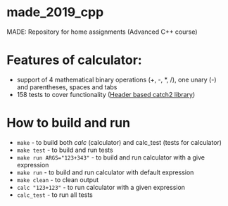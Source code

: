 # made_2019_cpp
MADE: Repository for home assignments (Advanced C++ course)

# Features of calculator:
* support of 4 mathematical binary operations (+, -, *, /), one unary (-) and parentheses, spaces and tabs
* 158 tests to cover functionality ([Header based catch2 library](https://github.com/catchorg/Catch2))

# How to build and run
* `make` - to build both *calc* (calculator)  and calc_test (tests for calculator)
* `make test` - to build and run tests
* `make run ARGS="123+343"` - to build and run calculator with a give expression
* `make run` - to build and run calculator with default expression
* `make clean` - to clean output
* `calc "123+123"` - to run calculator with a given expression
* `calc_test` - to run all tests

